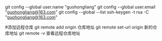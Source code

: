 git config --global user.name "guohongliang"
git config --global user.email "guohongliang@163.com"
git config --global --list
ssh-keygen -t rsa -C "guohongliang@163.com"


#添加远程仓库
git remote add origin 仓库地址
git remote set-url origin 新的仓库地址
git remote -v 查看远程仓库地址

